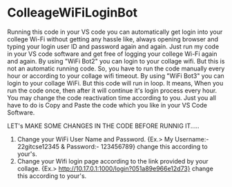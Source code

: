 # ColleageWiFiLoginBot
Running this code in your VS code you can automatically get login into your college Wi-Fi without getting any hassle like, always opening browser and typing your login user ID and password again and again. Just run my code in your VS code software and get free of logging your college Wi-Fi again and again.
By using "WiFi Bot2" you can login to your collage wifi. But this is not an automatic running code. So, you have to run the code manually every hour or according to your collage wifi timeout.
By using "WiFi Bot3" you can login to your collage WiFi. But this code will run in loop. It means, When you run the code once, then after it will continue it's login process every hour. You may change the code reactivation time according to you. 
Just you all have to do is Copy and Paste the code which you like in your VS Code Software. 

LET's MAKE SOME CHANGES IN THE CODE BEFORE RUNNIG IT.....
1. Change your WiFi User Name and Password. {Ex.> My Username:- 22gitcse12345 & Password:- 123456789} change this according to your's.
2. Change your Wifi login page according to the link provided by your collage. {Ex.> http://10.17.0.1:1000/login?051a89e966e12d73} change this according to your's.

